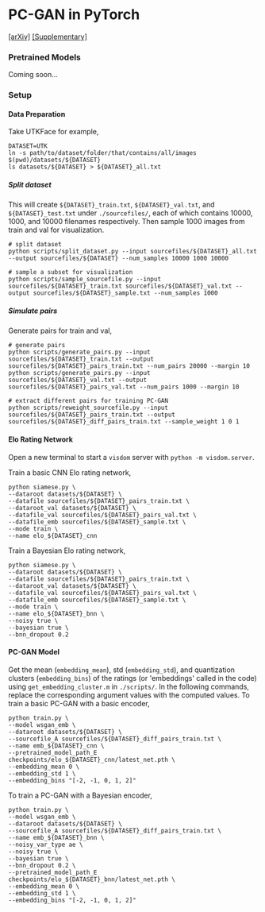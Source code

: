 # PC-GAN in PyTorch

[[arXiv]](https://arxiv.org/abs/1911.09298)
[[Supplementary]](https://github.com/phymhan/pc-gan/blob/master/pdf/pc-gan_supplementary.pdf)

### Pretrained Models
Coming soon...

### Setup
#### Data Preparation
Take UTKFace for example,
```
DATASET=UTK
ln -s path/to/dataset/folder/that/contains/all/images $(pwd)/datasets/${DATASET}
ls datasets/${DATASET} > ${DATASET}_all.txt
```

##### Split dataset
This will create `${DATASET}_train.txt`, `${DATASET}_val.txt`, and `${DATASET}_test.txt` under `./sourcefiles/`, each of which contains 10000, 1000, and 10000 filenames respectively.
Then sample 1000 images from train and val for visualization.
```
# split dataset
python scripts/split_dataset.py --input sourcefiles/${DATASET}_all.txt --output sourcefiles/${DATASET} --num_samples 10000 1000 10000

# sample a subset for visualization
python scripts/sample_sourcefile.py --input sourcefiles/${DATASET}_train.txt sourcefiles/${DATASET}_val.txt --output sourcefiles/${DATASET}_sample.txt --num_samples 1000
```

##### Simulate pairs
Generate pairs for train and val,
```
# generate pairs
python scripts/generate_pairs.py --input sourcefiles/${DATASET}_train.txt --output sourcefiles/${DATASET}_pairs_train.txt --num_pairs 20000 --margin 10
python scripts/generate_pairs.py --input sourcefiles/${DATASET}_val.txt --output sourcefiles/${DATASET}_pairs_val.txt --num_pairs 1000 --margin 10

# extract different pairs for training PC-GAN
python scripts/reweight_sourcefile.py --input sourcefiles/${DATASET}_pairs_train.txt --output sourcefiles/${DATASET}_diff_pairs_train.txt --sample_weight 1 0 1
```

#### Elo Rating Network
Open a new terminal to start a `visdom` server with `python -m visdom.server`.

Train a basic CNN Elo rating network,
```
python siamese.py \
--dataroot datasets/${DATASET} \
--datafile sourcefiles/${DATASET}_pairs_train.txt \
--dataroot_val datasets/${DATASET} \
--datafile_val sourcefiles/${DATASET}_pairs_val.txt \
--datafile_emb sourcefiles/${DATASET}_sample.txt \
--mode train \
--name elo_${DATASET}_cnn
```

Train a Bayesian Elo rating network,
```
python siamese.py \
--dataroot datasets/${DATASET} \
--datafile sourcefiles/${DATASET}_pairs_train.txt \
--dataroot_val datasets/${DATASET} \
--datafile_val sourcefiles/${DATASET}_pairs_val.txt \
--datafile_emb sourcefiles/${DATASET}_sample.txt \
--mode train \
--name elo_${DATASET}_bnn \
--noisy true \
--bayesian true \
--bnn_dropout 0.2
```

#### PC-GAN Model
Get the mean (`embedding_mean`), std (`embedding_std`), and quantization clusters (`embedding_bins`) of the ratings (or 'embeddings' called in the code) using `get_embedding_cluster.m` in `./scripts/`. In the following commands, replace the corresponding argument values with the computed values.
To train a basic PC-GAN with a basic encoder,
```
python train.py \
--model wsgan_emb \
--dataroot datasets/${DATASET} \
--sourcefile_A sourcefiles/${DATASET}_diff_pairs_train.txt \
--name emb_${DATASET}_cnn \
--pretrained_model_path_E checkpoints/elo_${DATASET}_cnn/latest_net.pth \
--embedding_mean 0 \
--embedding_std 1 \
--embedding_bins "[-2, -1, 0, 1, 2]"
```

To train a PC-GAN with a Bayesian encoder,
```
python train.py \
--model wsgan_emb \
--dataroot datasets/${DATASET} \
--sourcefile_A sourcefiles/${DATASET}_diff_pairs_train.txt \
--name emb_${DATASET}_bnn \
--noisy_var_type ae \
--noisy true \
--bayesian true \
--bnn_dropout 0.2 \
--pretrained_model_path_E checkpoints/elo_${DATASET}_bnn/latest_net.pth \
--embedding_mean 0 \
--embedding_std 1 \
--embedding_bins "[-2, -1, 0, 1, 2]"
```

